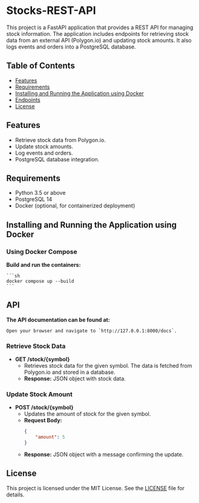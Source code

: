# Stocks-REST-API

This project is a FastAPI application that provides a REST API for managing stock information. The application includes endpoints for retrieving stock data from an external API (Polygon.io) and updating stock amounts. It also logs events and orders into a PostgreSQL database.

## Table of Contents
- [Features](#features)
- [Requirements](#requirements)
- [Installing and Running the Application using Docker](#docker)
- [Endpoints](#endpoints)
- [License](#license)

## Features
- Retrieve stock data from Polygon.io.
- Update stock amounts.
- Log events and orders.
- PostgreSQL database integration.

## Requirements
- Python 3.5 or above
- PostgreSQL 14
- Docker (optional, for containerized deployment)

## Installing and Running the Application using Docker

### Using Docker Compose

**Build and run the containers:**

    ```sh
    docker compose up --build
    ```

## API

**The API documentation can be found at:**

    Open your browser and navigate to `http://127.0.0.1:8000/docs`.

### Retrieve Stock Data
- **GET /stock/{symbol}**
    - Retrieves stock data for the given symbol. The data is fetched from Polygon.io and stored in a database.
    - **Response:** JSON object with stock data.

### Update Stock Amount
- **POST /stock/{symbol}**
    - Updates the amount of stock for the given symbol.
    - **Request Body:**
      ```json
      {
          "amount": 5
      }
      ```
    - **Response:** JSON object with a message confirming the update.

## License

This project is licensed under the MIT License. See the [LICENSE](LICENSE) file for details.
